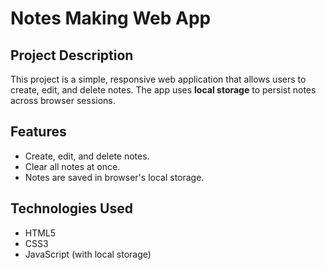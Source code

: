 # Notes Making Web App

## Project Description

This project is a simple, responsive web application that allows users to create, edit, and delete notes. The app uses **local storage** to persist notes across browser sessions.

## Features

- Create, edit, and delete notes.
- Clear all notes at once.
- Notes are saved in browser's local storage.

## Technologies Used

- HTML5
- CSS3
- JavaScript (with local storage)
